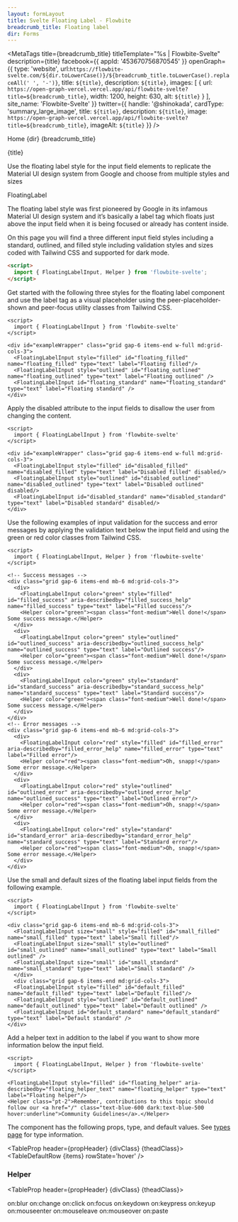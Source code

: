 ```yaml
---
layout: formLayout
title: Svelte Floating Label - Flowbite
breadcrumb_title: Floating label
dir: Forms
---
```



<MetaTags
  title={breadcrumb_title}
  titleTemplate="%s | Flowbite-Svelte"
  description={title}
  facebook={{
  appId: '453670756870545'
}}
openGraph={{
  type: 'website',
  url:`https://flowbite-svelte.com/${dir.toLowerCase()}/${breadcrumb_title.toLowerCase().replaceAll(' ', '-')}`,
    title: `${title}`,
    description: `${title}`,
    images: [
      {
        url: `https://open-graph-vercel.vercel.app/api/flowbite-svelte?title=${breadcrumb_title}`,
        width: 1200,
        height: 630,
        alt: `${title}`
      }
    ],
    site_name: 'Flowbite-Svelte'
  }}
  twitter={{
    handle: '@shinokada',
    cardType: 'summary_large_image',
    title: `${title}`,
    description: `${title}`,
    image: `https://open-graph-vercel.vercel.app/api/flowbite-svelte?title=${breadcrumb_title}`,
    imageAlt: `${title}`
  }}
/>

<script>
  import { Htwo, ExampleDiv, GitHubSource, CompoDescription, TableProp, TableDefaultRow} from '../utils'
import { MetaTags } from 'svelte-meta-tags';
  import { Breadcrumb, BreadcrumbItem, Badge, Heading, A } from '$lib'
  import { props as items } from '../props/FloatingLabelInput.json'
  import { props as items2 } from '../props/Helper.json'
  let propHeader = ['Name', 'Type', 'Default']
  let divClass='w-full relative overflow-x-auto shadow-md sm:rounded-lg py-4'
  let theadClass ='text-xs text-gray-700 uppercase bg-gray-50 dark:bg-gray-700 dark:text-white'
</script>

<Breadcrumb class="pt-16 py-8">
  <BreadcrumbItem href="/" home >Home</BreadcrumbItem>
  <BreadcrumbItem>{dir}</BreadcrumbItem>
  <BreadcrumbItem>{breadcrumb_title}</BreadcrumbItem>
</Breadcrumb>

<Heading class="mb-2" tag="h1" customSize="text-3xl">{title}</Heading>

<CompoDescription>Use the floating label style for the input field elements to replicate the Material UI design system from Google and choose from multiple styles and sizes</CompoDescription>

<ExampleDiv>
<GitHubSource href="forms/FloatingLabelInput.svelte">FloatingLabel</GitHubSource>
</ExampleDiv>

The floating label style was first pioneered by Google in its infamous Material UI design system and it’s basically a label tag which floats just above the input field when it is being focused or already has content inside.

On this page you will find a three different input field styles including a standard, outlined, and filled style including validation styles and sizes coded with Tailwind CSS and supported for dark mode.

<Htwo label="Setup" />

```html
<script>
  import { FloatingLabelInput, Helper } from 'flowbite-svelte';
</script>
```

<Htwo label="Floating label examples" />

Get started with the following three styles for the floating label component and use the label tag as a visual placeholder using the peer-placeholder-shown and peer-focus utility classes from Tailwind CSS.

```svelte example hideScript
<script>
  import { FloatingLabelInput } from 'flowbite-svelte'
</script>

<div id="exampleWrapper" class="grid gap-6 items-end w-full md:grid-cols-3">
  <FloatingLabelInput style="filled" id="floating_filled" name="floating_filled" type="text" label="Floating filled"/>
  <FloatingLabelInput style="outlined" id="floating_outlined" name="floating_outlined" type="text" label="Floating outlined" />
  <FloatingLabelInput id="floating_standard" name="floating_standard" type="text" label="Floating standard" />
</div>
```

<Htwo label="Disabled state" />

Apply the disabled attribute to the input fields to disallow the user from changing the content.

```svelte example hideScript
<script>
  import { FloatingLabelInput } from 'flowbite-svelte'
</script>

<div id="exampleWrapper" class="grid gap-6 items-end w-full md:grid-cols-3">
  <FloatingLabelInput style="filled" id="disabled_filled" name="disabled_filled" type="text" label="Disabled filled" disabled/>
  <FloatingLabelInput style="outlined" id="disabled_outlined" name="disabled_outlined" type="text" label="Disabled outlined" disabled/>
  <FloatingLabelInput id="disabled_standard" name="disabled_standard" type="text" label="Disabled standard" disabled/>
</div>
```

<Htwo label="Validation" />

Use the following examples of input validation for the success and error messages by applying the validation text below the input field and using the green or red color classes from Tailwind CSS.

```svelte example
<script>
  import { FloatingLabelInput, Helper } from 'flowbite-svelte'
</script>

<!-- Success messages -->
<div class="grid gap-6 items-end mb-6 md:grid-cols-3">
  <div>
    <FloatingLabelInput color="green" style="filled" id="filled_success" aria-describedby="filled_success_help" name="filled_success" type="text" label="Filled success"/>
    <Helper color="green"><span class="font-medium">Well done!</span> Some success message.</Helper>
  </div>
  <div>
    <FloatingLabelInput color="green" style="outlined" id="outlined_success" aria-describedby="outlined_success_help" name="outlined_success" type="text" label="Outlined success"/>
    <Helper color="green"><span class="font-medium">Well done!</span> Some success message.</Helper>
  </div>
  <div>
    <FloatingLabelInput color="green" style="standard" id="standard_success" aria-describedby="standard_success_help" name="standard_success" type="text" label="Standard success"/>
    <Helper color="green"><span class="font-medium">Well done!</span> Some success message.</Helper>
  </div>
</div>
<!-- Error messages -->
<div class="grid gap-6 items-end mb-6 md:grid-cols-3">
  <div>
    <FloatingLabelInput color="red" style="filled" id="filled_error" aria-describedby="filled_error_help" name="filled_error" type="text" label="Filled error"/>
    <Helper color="red"><span class="font-medium">Oh, snapp!</span> Some error message.</Helper>
  </div>
  <div>
    <FloatingLabelInput color="red" style="outlined" id="outlined_error" aria-describedby="outlined_error_help" name="outlined_success" type="text" label="Outlined error"/>
    <Helper color="red"><span class="font-medium">Oh, snapp!</span> Some error message.</Helper>
  </div>
  <div>
    <FloatingLabelInput color="red" style="standard" id="standard_error" aria-describedby="standard_error_help" name="standard_success" type="text" label="Standard error"/>
    <Helper color="red"><span class="font-medium">Oh, snapp!</span> Some error message.</Helper>
  </div>
</div>
```

<Htwo label="Sizes" />

Use the small and default sizes of the floating label input fields from the following example.

```svelte example hideScript
<script>
  import { FloatingLabelInput } from 'flowbite-svelte'
</script>

<div class="grid gap-6 items-end mb-6 md:grid-cols-3">
  <FloatingLabelInput size="small" style="filled" id="small_filled" name="small_filled" type="text" label="Small filled"/>
  <FloatingLabelInput size="small" style="outlined" id="small_outlined" name="small_outlined" type="text" label="Small outlined" />
  <FloatingLabelInput size="small" id="small_standard" name="small_standard" type="text" label="Small standard" />
  </div>
  <div class="grid gap-6 items-end md:grid-cols-3">
  <FloatingLabelInput style="filled" id="default_filled" name="default_filled" type="text" label="Default filled"/>
  <FloatingLabelInput style="outlined" id="default_outlined" name="default_outlined" type="text" label="Default outlined" />
  <FloatingLabelInput id="default_standard" name="default_standard" type="text" label="Default standard" />
</div>
```

<Htwo label="Helper text" />

Add a helper text in addition to the label if you want to show more information below the input field.

```svelte example
<script>
  import { FloatingLabelInput, Helper } from 'flowbite-svelte'
</script>

<FloatingLabelInput style="filled" id="floating_helper" aria-describedby="floating_helper_text" name="floating_helper" type="text" label="Floating helper"/>
<Helper class="pt-2">Remember, contributions to this topic should follow our <a href="/" class="text-blue-600 dark:text-blue-500 hover:underline">Community Guidelines</a>.</Helper>
```

<Htwo label="Props" />

The component has the following props, type, and default values. See <A href="/pages/types">types 
 page</A> for type information.

<TableProp header={propHeader} {divClass} {theadClass}>
  <TableDefaultRow {items} rowState='hover' />
</TableProp>

<h3 class='text-xl w-full dark:text-white py-4'>Helper</h3>

<TableProp header={propHeader} {divClass} {theadClass}>
<TableDefaultRow items={items2} rowState='hover' />
</TableProp>

<Htwo label="Forwarded Events" />

<div class="flex flex-wrap gap-2">
<Badge large={true}>on:blur</Badge>
<Badge large={true}>on:change</Badge>
<Badge large={true}>on:click</Badge>
<Badge large={true}>on:focus</Badge>
<Badge large={true}>on:keydown</Badge>
<Badge large={true}>on:keypress</Badge>
<Badge large={true}>on:keyup</Badge>
<Badge large={true}>on:mouseenter</Badge>
<Badge large={true}>on:mouseleave</Badge>
<Badge large={true}>on:mouseover</Badge>
<Badge large={true}>on:paste</Badge>
</div>
